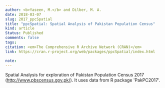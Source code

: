 ```yaml
---
author: <b>Yaseen, M.</b> and Dilber, M. A.
date: 2018-03-07
slug: 2017_ppcSpatial
title: "ppcSpatial: Spatial Analysis of Pakistan Population Census"
kind: article
Status: Published
comments: false
tags:
citation: <em>The Comprehensive R Archive Network (CRAN)</em>
link: https://cran.r-project.org/web/packages/ppcSpatial/index.html

note: 
---
```

Spatial Analysis for exploration of Pakistan Population Census 2017 (<http://www.pbscensus.gov.pk/>). It uses data from R package 'PakPC2017'.

